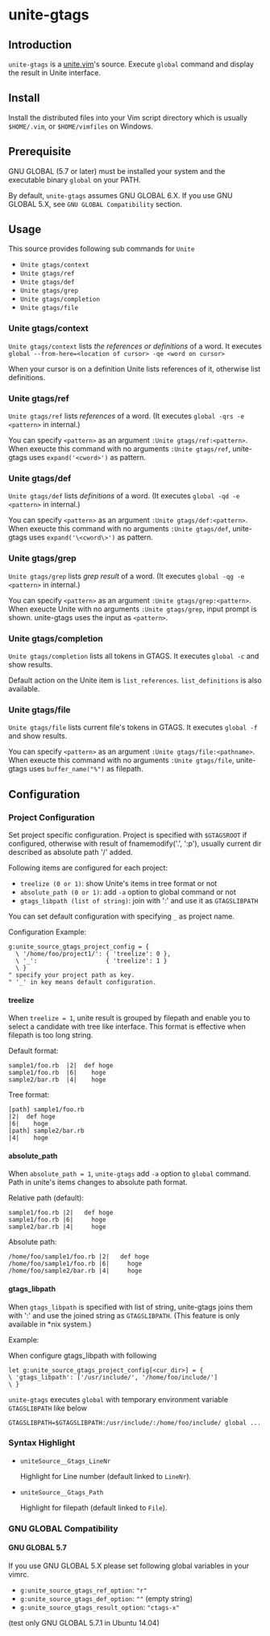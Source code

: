 # unite-gtags

## Introduction

`unite-gtags` is a [unite.vim](https://github.com/Shougo/unite.vim)'s source.
Execute `global` command and display the result in Unite interface.

## Install

Install the distributed files into your Vim script directory which is usually
`$HOME/.vim`,  or `$HOME/vimfiles` on Windows.

## Prerequisite

GNU GLOBAL (5.7 or later) must be installed your system and the executable binary `global` on your PATH.

By default, `unite-gtags` assumes GNU GLOBAL 6.X.
If you use GNU GLOBAL 5.X, see `GNU GLOBAL Compatibility` section.

## Usage

This source provides following sub commands for `Unite`

- `Unite gtags/context`
- `Unite gtags/ref`
- `Unite gtags/def`
- `Unite gtags/grep`
- `Unite gtags/completion`
- `Unite gtags/file`

### Unite gtags/context

`Unite gtags/context` lists *the references or definitions* of a word.
It executes `global --from-here=<location of cursor> -qe <word on cursor>`

When your cursor is on a definition Unite lists references of it,
otherwise list definitions.

### Unite gtags/ref

`Unite gtags/ref` lists *references* of a word.
(It executes `global -qrs -e <pattern>` in internal.)

You can specify `<pattern>` as an argument `:Unite gtags/ref:<pattern>`.
When exeucte this command with no arguments `:Unite gtags/ref`, unite-gtags uses `expand('<cword>')`  as pattern.

### Unite gtags/def

`Unite gtags/def` lists *definitions* of a word.
(It executes `global -qd -e <pattern>` in internal.)

You can specify `<pattern>` as an argument `:Unite gtags/def:<pattern>`.
When exeucte this command with no arguments `:Unite gtags/def`, unite-gtags uses `expand('\<cword\>')`  as pattern.

### Unite gtags/grep

`Unite gtags/grep` lists *grep result* of a word.
(It executes `global -qg -e <pattern>` in internal.)

You can specify `<pattern>` as an argument `:Unite gtags/grep:<pattern>`.
When exeucte Unite with no arguments `:Unite gtags/grep`, input prompt is shown.
unite-gtags uses the input as `<pattern>`.

### Unite gtags/completion

`Unite gtags/completion` lists all tokens in GTAGS.
It executes `global -c` and show results.

Default action on the Unite item is `list_references`.
`list_definitions` is also available.

### Unite gtags/file

`Unite gtags/file` lists current file's tokens in GTAGS.
It executes `global -f` and show results.

You can specify `<pattern>` as an argument `:Unite gtags/file:<pathname>`.
When exeucte this command with no arguments `:Unite gtags/file`, unite-gtags uses `buffer_name("%")` as filepath.

## Configuration

### Project Configuration

Set project specific configuration. Project is specified with `$GTAGSROOT` if configured,
otherwise with result of fnamemodify('.', ':p'), usually current dir described as absolute path '/' added.

Following items are configured for each project:

- `treelize (0 or 1)`: show Unite's items in tree format or not
- `absolute_path (0 or 1)`: add `-a` option to global command or not
- `gtags_libpath (list of string)`: join with ':' and use it as `GTAGSLIBPATH`

You can set default configuration with specifying `_` as project name.

Configuration Example:

    g:unite_source_gtags_project_config = {
      \ '/home/foo/project1/': { 'treelize': 0 },
      \ '_':                   { 'treelize': 1 }
      \ }
    " specify your project path as key.
    " '_' in key means default configuration.

#### treelize

When `treelize = 1`, unite result is grouped by filepath and enable you to select a candidate with tree like interface.
This format is effective when filepath is too long string.

Default format:

    sample1/foo.rb  |2|  def hoge
    sample1/foo.rb  |6|    hoge
    sample2/bar.rb  |4|    hoge

Tree format:

    [path] sample1/foo.rb
    |2|  def hoge
    |6|    hoge
    [path] sample2/bar.rb
    |4|    hoge

#### absolute\_path

When `absolute_path = 1`, `unite-gtags` add `-a` option to `global` command.
Path in unite's items changes to absolute path format.

Relative path (default):

    sample1/foo.rb |2|   def hoge
    sample1/foo.rb |6|     hoge
    sample2/bar.rb |4|     hoge

Absolute path:

    /home/foo/sample1/foo.rb |2|   def hoge
    /home/foo/sample1/foo.rb |6|     hoge
    /home/foo/sample2/bar.rb |4|     hoge

#### gtags\_libpath

When `gtags_libpath` is specified with list of string,
unite-gtags joins them with ':' and use the joined string as `GTAGSLIBPATH`.
(This feature is only available in \*nix system.)

Example:

When configure gtags\_libpath with following

    let g:unite_source_gtags_project_config[<cur_dir>] = {
    \ 'gtags_libpath': ['/usr/include/', '/home/foo/include/']
    \ }

`unite-gtags` executes `global` with temporary environment variable `GTAGSLIBPATH` like below

    GTAGSLIBPATH=$GTAGSLIBPATH:/usr/include/:/home/foo/include/ global ...

### Syntax Highlight

* `uniteSource__Gtags_LineNr`

    Highlight for Line number (default linked to `LineNr`).

* `uniteSource__Gtags_Path`

    Highlight for filepath (default linked to `File`).

### GNU GLOBAL Compatibility

#### GNU GLOBAL 5.7

If you use GNU GLOBAL 5.X please set following global variables in your vimrc.

- `g:unite_source_gtags_ref_option`: `"r"`
- `g:unite_source_gtags_def_option`: `""` (empty string)
- `g:unite_source_gtags_result_option`: `"ctags-x"`

(test only GNU GLOBAL 5.7.1 in Ubuntu 14.04)

